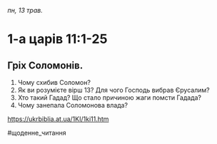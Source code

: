 
_пн, 13 трав._

# 1-а царів 11:1-25

## Гріх Соломонів.
1. Чому схибив Соломон?
2. Як ви розумієте вірш 13? Для чого Господь вибрав Єрусалим?
3. Хто такий Гадад? Що стало причиною жаги помсти Гадада?
4. Чому занепала Соломонова влада?

https://ukrbiblia.at.ua/1KI/1ki11.htm 

#щоденне_читання
